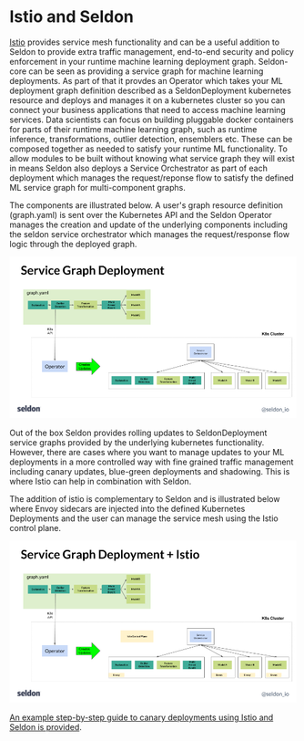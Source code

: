 # Istio and Seldon

[Istio](https://istio.io/) provides service mesh functionality and can be a useful addition to Seldon to provide extra traffic management, end-to-end security and policy enforcement in your runtime machine learning deployment graph. Seldon-core can be seen as  providing a service graph for machine learning deployments. As part of that it provdes an Operator which takes your ML deployment graph definition described as a SeldonDeployment kubernetes resource and deploys and manages it on a kubernetes cluster so you can connect your business applications that need to access machine learning services. Data scientists can focus on building pluggable docker containers for parts of their runtime machine learning graph, such as runtime inference, transformations, outlier detection, ensemblers etc. These can be composed together as needed to satisfy your runtime ML functionality. To allow modules to be built without knowing what service graph they will exist in means Seldon also deploys a Service Orchestrator as part of each deployment which manages the request/reponse flow to satisfy the defined ML service graph for multi-component graphs.

The components are illustrated below. A user's graph resource definition (graph.yaml) is sent over the Kubernetes API and the Seldon Operator manages the creation and update of the underlying components including the seldon service orchestrator which manages the request/response flow logic through the deployed graph.

![svc-graph](./svc-graph.png)

Out of the box Seldon provides rolling updates to SeldonDeployment service graphs provided by the underlying kubernetes functionality. However, there are cases where you want to manage updates to your ML deployments in a more controlled way with fine grained traffic management including canary updates, blue-green deployments and shadowing. This is where Istio can help in combination with Seldon.

The addition of istio is complementary to Seldon and is illustrated below where Envoy sidecars are injected into the defined Kubernetes Deployments and the user can manage the service mesh using the Istio control plane.

![svc-graph-istio](./svc-graph-istio.png)

[An example step-by-step guide to canary deployments using Istio and Seldon is provided](../examples/istio/canary_update/canary.ipynb).

